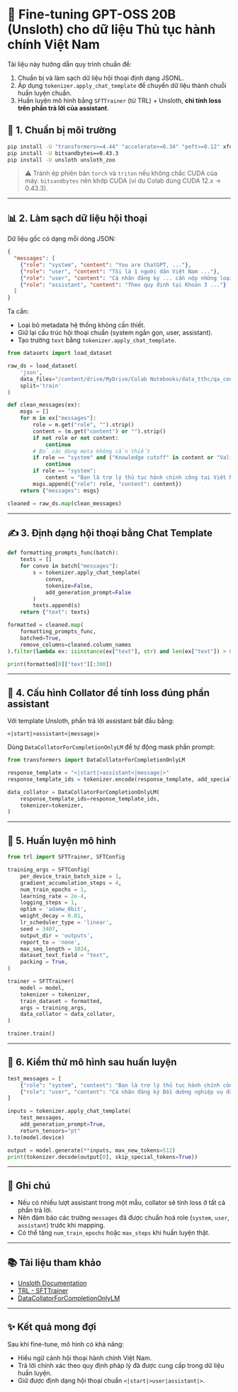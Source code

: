 # 🧠 Fine-tuning GPT-OSS 20B (Unsloth) cho dữ liệu Thủ tục hành chính Việt Nam

Tài liệu này hướng dẫn quy trình chuẩn để:
1. Chuẩn bị và làm sạch dữ liệu hội thoại định dạng JSONL.  
2. Áp dụng `tokenizer.apply_chat_template` để chuyển dữ liệu thành chuỗi huấn luyện chuẩn.  
3. Huấn luyện mô hình bằng `SFTTrainer` (từ TRL) + Unsloth, **chỉ tính loss trên phần trả lời của assistant**.


## 📌 1. Chuẩn bị môi trường

```bash
pip install -U "transformers>=4.44" "accelerate>=0.34" "peft>=0.12" xformers
pip install -U bitsandbytes==0.43.3
pip install -U unsloth unsloth_zoo
```

> ⚠️ Tránh ép phiên bản `torch` và `triton` nếu không chắc CUDA của máy.
> `bitsandbytes` nên khớp CUDA (ví dụ Colab dùng CUDA 12.x → 0.43.3).

---

## 📊 2. Làm sạch dữ liệu hội thoại

Dữ liệu gốc có dạng mỗi dòng JSON:

```json
{
  "messages": [
    {"role": "system", "content": "You are ChatGPT, ..."},
    {"role": "user", "content": "Tôi là 1 người dân Việt Nam ..."},
    {"role": "user", "content": "Cá nhân đăng ký ... cần nộp những loại giấy tờ gì?"},
    {"role": "assistant", "content": "Theo quy định tại Khoản 3 ..."}
  ]
}
```

Ta cần:

* Loại bỏ metadata hệ thống không cần thiết.
* Giữ lại cấu trúc hội thoại chuẩn (system ngắn gọn, user, assistant).
* Tạo trường `text` bằng `tokenizer.apply_chat_template`.

```python
from datasets import load_dataset

raw_ds = load_dataset(
    'json',
    data_files="/content/drive/MyDrive/Colab Notebooks/data_tthc/qa_conversations.jsonl",
    split='train'
)

def clean_messages(ex):
    msgs = []
    for m in ex["messages"]:
        role = m.get("role", "").strip()
        content = (m.get("content") or "").strip()
        if not role or not content:
            continue
        # Bỏ các dòng meta không cần thiết
        if role == "system" and ("Knowledge cutoff" in content or "Valid channels" in content):
            continue
        if role == "system":
            content = "Bạn là trợ lý thủ tục hành chính công tại Việt Nam."
        msgs.append({"role": role, "content": content})
    return {"messages": msgs}

cleaned = raw_ds.map(clean_messages)
```

---

## ✍️ 3. Định dạng hội thoại bằng Chat Template

```python
def formatting_prompts_func(batch):
    texts = []
    for convo in batch["messages"]:
        s = tokenizer.apply_chat_template(
            convo,
            tokenize=False,
            add_generation_prompt=False
        )
        texts.append(s)
    return {"text": texts}

formatted = cleaned.map(
    formatting_prompts_func,
    batched=True,
    remove_columns=cleaned.column_names
).filter(lambda ex: isinstance(ex["text"], str) and len(ex["text"]) > 0)

print(formatted[0]["text"][:300])
```

---

## 🧪 4. Cấu hình Collator để tính loss đúng phần assistant

Với template Unsloth, phần trả lời assistant bắt đầu bằng:

```
<|start|>assistant<|message|>
```

Dùng `DataCollatorForCompletionOnlyLM` để tự động mask phần prompt:

```python
from transformers import DataCollatorForCompletionOnlyLM

response_template = "<|start|>assistant<|message|>"
response_template_ids = tokenizer.encode(response_template, add_special_tokens=False)

data_collator = DataCollatorForCompletionOnlyLM(
    response_template_ids=response_template_ids,
    tokenizer=tokenizer,
)
```

---

## 🚀 5. Huấn luyện mô hình

```python
from trl import SFTTrainer, SFTConfig

training_args = SFTConfig(
    per_device_train_batch_size = 1,
    gradient_accumulation_steps = 4,
    num_train_epochs = 1,
    learning_rate = 2e-4,
    logging_steps = 1,
    optim = 'adamw_8bit',
    weight_decay = 0.01,
    lr_scheduler_type = 'linear',
    seed = 3407,
    output_dir = 'outputs',
    report_to = 'none',
    max_seq_length = 1024,
    dataset_text_field = "text",
    packing = True,
)

trainer = SFTTrainer(
    model = model,
    tokenizer = tokenizer,
    train_dataset = formatted,
    args = training_args,
    data_collator = data_collator,
)

trainer.train()
```

---

## 🧠 6. Kiểm thử mô hình sau huấn luyện

```python
test_messages = [
    {"role": "system", "content": "Bạn là trợ lý thủ tục hành chính công tại Việt Nam."},
    {"role": "user", "content": "Cá nhân đăng ký Bồi dưỡng nghiệp vụ đăng kiểm viên tàu cá cần nộp giấy tờ gì?"}
]

inputs = tokenizer.apply_chat_template(
    test_messages,
    add_generation_prompt=True,
    return_tensors="pt"
).to(model.device)

output = model.generate(**inputs, max_new_tokens=512)
print(tokenizer.decode(output[0], skip_special_tokens=True))
```

---

## 📌 Ghi chú

* Nếu có nhiều lượt assistant trong một mẫu, collator sẽ tính loss ở tất cả phần trả lời.
* Nên đảm bảo các trường `messages` đã được chuẩn hoá role (`system`, `user`, `assistant`) trước khi mapping.
* Có thể tăng `num_train_epochs` hoặc `max_steps` khi huấn luyện thật.

---

## 📚 Tài liệu tham khảo

* [Unsloth Documentation](https://github.com/unslothai/unsloth)
* [TRL - SFTTrainer](https://huggingface.co/docs/trl/main/en/sft_trainer)
* [DataCollatorForCompletionOnlyLM](https://huggingface.co/docs/transformers/main/en/main_classes/data_collator#transformers.DataCollatorForCompletionOnlyLM)

---

## ✨ Kết quả mong đợi

Sau khi fine-tune, mô hình có khả năng:

* Hiểu ngữ cảnh hội thoại hành chính Việt Nam.
* Trả lời chính xác theo quy định pháp lý đã được cung cấp trong dữ liệu huấn luyện.
* Giữ được định dạng hội thoại chuẩn `<|start|>user|assistant|>`.


